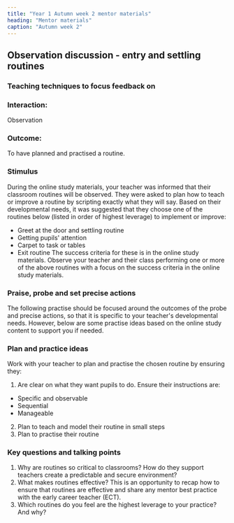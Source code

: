 ```yaml
---
title: "Year 1 Autumn week 2 mentor materials"
heading: "Mentor materials"
caption: "Autumn week 2"
---
```


## Observation discussion - entry and settling routines

### Teaching techniques to focus feedback on

### Interaction:

Observation

### Outcome:

To have planned and practised a routine.

### Stimulus

During the online study materials, your teacher was informed that their classroom routines will be observed. They were asked to plan how to teach or improve a routine by scripting exactly what they will say. Based on their developmental needs, it was suggested that they choose one of the routines below (listed in order of highest leverage) to implement or improve:

- Greet at the door and settling routine
- Getting pupils' attention
- Carpet to task or tables
- Exit routine
  The success criteria for these is in the online study materials. Observe your teacher and their class performing one or more of the above routines with a focus on the success criteria in the online study materials.

### Praise, probe and set precise actions

The following practise should be focused around the outcomes of the probe and precise actions, so that it is specific to your teacher's developmental needs. However, below are some practise ideas based on the online study content to support you if needed.

### Plan and practice ideas

Work with your teacher to plan and practise the chosen routine by ensuring they:

1. Are clear on what they want pupils to do. Ensure their instructions are:
  - Specific and observable
  - Sequential
  - Manageable
2. Plan to teach and model their routine in small steps
3. Plan to practise their routine

### Key questions and talking points

1. Why are routines so critical to classrooms? How do they support teachers create a predictable and secure environment?
2. What makes routines effective? This is an opportunity to recap how to ensure that routines are effective and share any mentor best practice with the early career teacher (ECT).
3. Which routines do you feel are the highest leverage to your practice? And why?
